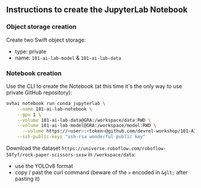 ## Instructions to create the JupyterLab Notebook

### Object storage creation

Create two Swift object storage: 
  - type: private
  - name: `101-ai-lab-model` & `101-ai-lab-data`

### Notebook creation

Use the CLI to create the Notebook (at this time it's the only way to use private GitHub repository):
```bash
ovhai notebook run conda jupyterlab \
    --name 101-ai-lab-notebook \
    --gpu 1 \
    --volume 101-ai-lab-data@GRA:/workspace/data:RWD \
    --volume 101-ai-lab-model@GRA:/workspace/model:RWD \
	  --volume https://<user>:<token>@github.com/devrel-workshop/101-AI-and-py.git:/workspace/101-ai-lab-sources:RWD \
    --ssh-public-keys "ssh-rsa wonderful public key"
```

Download the dataset `https://universe.roboflow.com/roboflow-58fyf/rock-paper-scissors-sxsw` in `/workspace/data`:
  - use the YOLOv8 format
  - copy / past the curl command (beware of the `>` encoded in `&glt;` after pasting it)